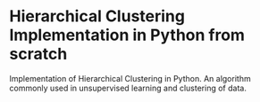 # Hierarchical Clustering Implementation in Python from scratch 
Implementation of Hierarchical Clustering in Python. An algorithm commonly used in unsupervised learning and clustering of data.
